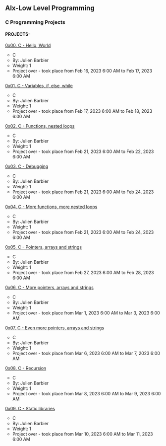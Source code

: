 <h2>Alx-Low Level Programming</h2>

<h3>C Programming Projects</h3>


<h4>PROJECTS:</h4>

<dl>
<dt><a href="https://github.com/iAdamo/alx-low_level_programming/tree/main/0x00-hello_world">0x00. C - Hello, World</a>
<ul style="list-style-type:circle;">
<li>C</li>
<li>By: Julien Barbier</li>
<li>Weight: 1</li>
<li>Project over - took place from Feb 16, 2023 6:00 AM to Feb 17, 2023 6:00 AM</li>
</ul>
</dt>
</dl>

<dl>
<dt><a href="https://github.com/iAdamo/alx-low_level_programming/tree/main/0x01-variables_if_else_while">0x01. C - Variables, if, else, while</a>
<ul style="list-style-type:circle;">
<li>C</li>
<li>By: Julien Barbier</li>
<li>Weight: 1</li>
<li>Project over - took place from Feb 17, 2023 6:00 AM to Feb 18, 2023 6:00 AM</li>
</ul>
</dt>
</dl>

<dl>
<dt><a href="https://github.com/iAdamo/alx-low_level_programming/tree/main/0x02-functions_nested_loops">0x02. C - Functions, nested loops</a>
<ul style="list-style-type:circle;">
<li>C</li>
<li>By: Julien Barbier</li>
<li>Weight: 1</li>
<li>Project over - took place from Feb 21, 2023 6:00 AM to Feb 22, 2023 6:00 AM</li>
</ul>
</dt>
</dl>

<dl>
<dt><a href="https://github.com/iAdamo/alx-low_level_programming/tree/main/0x03-debugging">0x03. C - Debugging</a>
<ul style="list-style-type:circle;">
<li>C</li>
<li>By: Julien Barbier</li>
<li>Weight: 1</li>
<li>Project over - took place from Feb 21, 2023 6:00 AM to Feb 24, 2023 6:00 AM</li>
</ul>
</dt>
</dl>

<dl>
<dt><a href="https://github.com/iAdamo/alx-low_level_programming/tree/main/0x04-more_functions_nested_loops">0x04. C - More functions, more nested loops</a>
<ul style="list-style-type:circle;">
<li>C</li>
<li>By: Julien Barbier</li>
<li>Weight: 1</li>
<li>Project over - took place from Feb 21, 2023 6:00 AM to Feb 24, 2023 6:00 AM</li>
</ul>
</dt>
</dl>

<dl>
<dt><a href="https://github.com/iAdamo/alx-low_level_programming/tree/main/0x05-pointers_arrays_strings">0x05. C - Pointers, arrays and strings</a>
<ul style="list-style-type:circle;">
<li>C</li>
<li>By: Julien Barbier</li>
<li>Weight: 1</li>
<li>Project over - took place from Feb 27, 2023 6:00 AM to Feb 28, 2023 6:00 AM</li>
</ul>
</dt>
</dl>

<dl>
<dt><a href="https://github.com/iAdamo/alx-low_level_programming/tree/main/0x06-pointers_arrays_strings">0x06. C - More pointers, arrays and strings</a>
<ul style="list-style-type:circle;">
<li>C</li>
<li>By: Julien Barbier</li>
<li>Weight: 1</li>
<li>Project over - took place from Mar 1, 2023 6:00 AM to Mar 3, 2023 6:00 AM</li>
</ul>
</dt>
</dl>

<dl>
<dt><a href="https://github.com/iAdamo/alx-low_level_programming/tree/main/0x07-pointers_arrays_strings">0x07. C - Even more pointers, arrays and strings</a>
<ul style="list-style-type:circle;">
<li>C</li>
<li>By: Julien Barbier</li>
<li>Weight: 1</li>
<li>Project over - took place from Mar 6, 2023 6:00 AM to Mar 7, 2023 6:00 AM</li>
</ul>
</dt>
</dl>

<dl>
<dt><a href="https://github.com/iAdamo/alx-low_level_programming/tree/main/0x08-recursion">0x08. C - Recursion</a>
<ul style="list-style-type:circle;">
<li>C</li>
<li>By: Julien Barbier</li>
<li>Weight: 1</li>
<li>Project over - took place from Mar 8, 2023 6:00 AM to Mar 9, 2023 6:00 AM</li>
</ul>
</dt>
</dl>

<dl>
<dt><a href="https://github.com/iAdamo/alx-low_level_programming/tree/main/0x09-static_libraries">0x09. C - Static libraries</a>
<ul style="list-style-type:circle;">
<li>C</li>
<li>By: Julien Barbier</li>
<li>Weight: 1</li>
<li>Project over - took place from Mar 10, 2023 6:00 AM to Mar 11, 2023 6:00 AM</li>
</ul>
</dt>
</dl>
